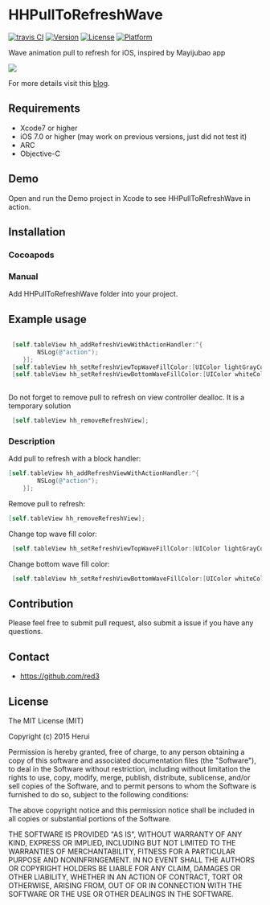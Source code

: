 # HHPullToRefreshWave

[![travis CI](https://img.shields.io/travis/red3/HHPullToRefreshWave/master.svg)](http://cocoapods.org/pods/HHPullToRefreshWave)
[![Version](https://img.shields.io/cocoapods/v/HHPullToRefreshWave.svg?style=flat)](http://cocoapods.org/pods/HHPullToRefreshWave)
[![License](https://img.shields.io/cocoapods/l/HHPullToRefreshWave.svg?style=flat)](http://cocoapods.org/pods/HHPullToRefreshWave)
[![Platform](https://img.shields.io/cocoapods/p/HHPullToRefreshWave.svg?style=flat)](http://cocoapods.org/pods/HHPullToRefreshWave)

Wave animation pull to refresh for iOS, inspired by Mayijubao app 

![](https://raw.githubusercontent.com/red3/HHPullToRefreshWave/master/HHPullToRefreshWavePreview1.gif)

For more details visit this [blog](http://blog.coderhr.com/2015/12/10/waveview-with-cadisplaylink/).

## Requirements

* Xcode7 or higher
* iOS 7.0 or higher (may work on previous versions, just did not test it)
* ARC
* Objective-C

## Demo
Open and run the Demo project in Xcode to see HHPullToRefreshWave in action.

## Installation

### Cocoapods

### Manual

Add HHPullToRefreshWave folder into your project.

## Example usage

``` objective-c

 [self.tableView hh_addRefreshViewWithActionHandler:^{
        NSLog(@"action");
    }];
 [self.tableView hh_setRefreshViewTopWaveFillColor:[UIColor lightGrayColor]];
 [self.tableView hh_setRefreshViewBottomWaveFillColor:[UIColor whiteColor]];
    
```
Do not forget to remove pull to refresh on view controller dealloc. It is a temporary solution

``` objective-c
 [self.tableView hh_removeRefreshView];
```
### Description

Add pull to refresh with a block handler:

``` objective-c
[self.tableView hh_addRefreshViewWithActionHandler:^{
        NSLog(@"action");
    }];
```
Remove pull to refresh:

``` objective-c
[self.tableView hh_removeRefreshView];
```
Change top wave fill color:

``` objective-c
 [self.tableView hh_setRefreshViewTopWaveFillColor:[UIColor lightGrayColor]];
```

Change bottom wave fill color:

``` objective-c
 [self.tableView hh_setRefreshViewBottomWaveFillColor:[UIColor whiteColor]];
```

## Contribution 

Please feel free to submit pull request, also submit a issue if you have any questions.

## Contact 

- https://github.com/red3

## License
The MIT License (MIT)

Copyright (c) 2015 Herui

Permission is hereby granted, free of charge, to any person obtaining a copy
of this software and associated documentation files (the "Software"), to deal
in the Software without restriction, including without limitation the rights
to use, copy, modify, merge, publish, distribute, sublicense, and/or sell
copies of the Software, and to permit persons to whom the Software is
furnished to do so, subject to the following conditions:

The above copyright notice and this permission notice shall be included in all
copies or substantial portions of the Software.

THE SOFTWARE IS PROVIDED "AS IS", WITHOUT WARRANTY OF ANY KIND, EXPRESS OR
IMPLIED, INCLUDING BUT NOT LIMITED TO THE WARRANTIES OF MERCHANTABILITY,
FITNESS FOR A PARTICULAR PURPOSE AND NONINFRINGEMENT. IN NO EVENT SHALL THE
AUTHORS OR COPYRIGHT HOLDERS BE LIABLE FOR ANY CLAIM, DAMAGES OR OTHER
LIABILITY, WHETHER IN AN ACTION OF CONTRACT, TORT OR OTHERWISE, ARISING FROM,
OUT OF OR IN CONNECTION WITH THE SOFTWARE OR THE USE OR OTHER DEALINGS IN THE
SOFTWARE.


 

